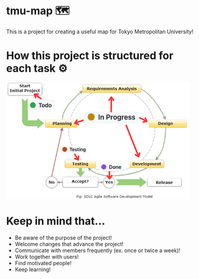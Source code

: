 # tmu-map :world_map:
This is a project for creating a useful map for Tokyo Metropolitan University!
# How this project is structured for each task :gear:
![A scheme of this project](/agile_dev_scheme.png)
# Keep in mind that...
- Be aware of the purpose of the project!
- Welcome changes that advance the project!
- Communicate with members frequently (ex. once or twice a week)!
- Work together with users!
- Find motivated people!
- Keep learning!
